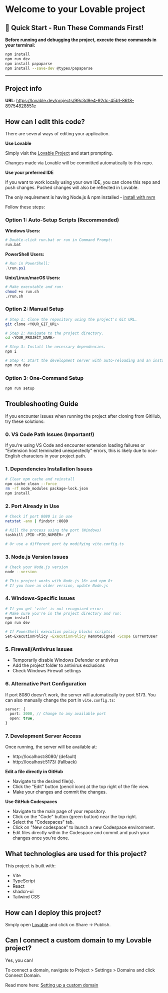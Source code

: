 # Welcome to your Lovable project

## 🚀 Quick Start - Run These Commands First!

**Before running and debugging the project, execute these commands in your terminal:**

```bash
npm install
npm run dev
npm install papaparse
npm install --save-dev @types/papaparse
```

---

## Project info

**URL**: https://lovable.dev/projects/99c3d9e4-92dc-45b1-8618-89754828551e

## How can I edit this code?

There are several ways of editing your application.

**Use Lovable**

Simply visit the [Lovable Project](https://lovable.dev/projects/99c3d9e4-92dc-45b1-8618-89754828551e) and start prompting.

Changes made via Lovable will be committed automatically to this repo.

**Use your preferred IDE**

If you want to work locally using your own IDE, you can clone this repo and push changes. Pushed changes will also be reflected in Lovable.

The only requirement is having Node.js & npm installed - [install with nvm](https://github.com/nvm-sh/nvm#installing-and-updating)

Follow these steps:

### Option 1: Auto-Setup Scripts (Recommended)

**Windows Users:**
```bash
# Double-click run.bat or run in Command Prompt:
run.bat
```

**PowerShell Users:**
```powershell
# Run in PowerShell:
.\run.ps1
```

**Unix/Linux/macOS Users:**
```bash
# Make executable and run:
chmod +x run.sh
./run.sh
```

### Option 2: Manual Setup

```sh
# Step 1: Clone the repository using the project's Git URL.
git clone <YOUR_GIT_URL>

# Step 2: Navigate to the project directory.
cd <YOUR_PROJECT_NAME>

# Step 3: Install the necessary dependencies.
npm i

# Step 4: Start the development server with auto-reloading and an instant preview.
npm run dev
```

### Option 3: One-Command Setup
```bash
npm run setup
```

## Troubleshooting Guide

If you encounter issues when running the project after cloning from GitHub, try these solutions:

### 0. **VS Code Path Issues (Important!)**
If you're using VS Code and encounter extension loading failures or "Extension host terminated unexpectedly" errors, this is likely due to non-English characters in your project path.


### 1. **Dependencies Installation Issues**
```bash
# Clear npm cache and reinstall
npm cache clean --force
rm -rf node_modules package-lock.json
npm install
```

### 2. **Port Already in Use**
```bash
# Check if port 8080 is in use
netstat -ano | findstr :8080

# Kill the process using the port (Windows)
taskkill /PID <PID_NUMBER> /F

# Or use a different port by modifying vite.config.ts
```

### 3. **Node.js Version Issues**
```bash
# Check your Node.js version
node --version

# This project works with Node.js 16+ and npm 8+
# If you have an older version, update Node.js
```

### 4. **Windows-Specific Issues**
```bash
# If you get 'vite' is not recognized error:
# Make sure you're in the project directory and run:
npm install
npm run dev

# If PowerShell execution policy blocks scripts:
Set-ExecutionPolicy -ExecutionPolicy RemoteSigned -Scope CurrentUser
```

### 5. **Firewall/Antivirus Issues**
- Temporarily disable Windows Defender or antivirus
- Add the project folder to antivirus exclusions
- Check Windows Firewall settings

### 6. **Alternative Port Configuration**
If port 8080 doesn't work, the server will automatically try port 5173. You can also manually change the port in `vite.config.ts`:

```typescript
server: {
  port: 3000, // Change to any available port
  open: true,
}
```

### 7. **Development Server Access**
Once running, the server will be available at:
- http://localhost:8080/ (default)
- http://localhost:5173/ (fallback)

**Edit a file directly in GitHub**

- Navigate to the desired file(s).
- Click the "Edit" button (pencil icon) at the top right of the file view.
- Make your changes and commit the changes.

**Use GitHub Codespaces**

- Navigate to the main page of your repository.
- Click on the "Code" button (green button) near the top right.
- Select the "Codespaces" tab.
- Click on "New codespace" to launch a new Codespace environment.
- Edit files directly within the Codespace and commit and push your changes once you're done.

## What technologies are used for this project?

This project is built with:

- Vite
- TypeScript
- React
- shadcn-ui
- Tailwind CSS

## How can I deploy this project?

Simply open [Lovable](https://lovable.dev/projects/99c3d9e4-92dc-45b1-8618-89754828551e) and click on Share -> Publish.

## Can I connect a custom domain to my Lovable project?

Yes, you can!

To connect a domain, navigate to Project > Settings > Domains and click Connect Domain.

Read more here: [Setting up a custom domain](https://docs.lovable.dev/tips-tricks/custom-domain#step-by-step-guide)
